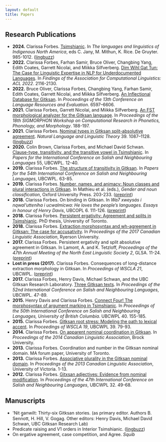 ```yaml
---
layout: default
title: Papers
---
```


## Research Publications

- **2024.** Clarissa Forbes. [Tsimshianic](https://www.degruyter.com/document/doi/10.1515/9783110712742-042/html). In *The languages and linguistics of Indigenous North America*, eds C. Jany, M. Mithun, K. Rice. De Gruyter. 985-1012. ([lingbuzz](https://ling.auf.net/lingbuzz/004784))
- **2022.** Clarissa Forbes, Farhan Samir, Bruce Oliver, Changbing Yang, Edith Coates, Garrett Nicolai, and Miikka Silfverberg. [Dim Wihl Gat Tun: The Case for Linguistic Expertise in NLP for Underdocumented Languages](https://aclanthology.org/2022.findings-acl.167.pdf). In *Findings of the Association for Computational Linguistics: ACL 2022*. 2116-2130.
- **2022.** Bruce Oliver, Clarissa Forbes, Changbing Yang, Farhan Samir, Edith Coates, Garrett Nicolai, and Miikka Silfverberg. [An Inflectional Database for Gitksan](http://www.lrec-conf.org/proceedings/lrec2022/pdf/2022.lrec-1.710.pdf). In *Proceedings of the 13th Conference on Language Resources and Evaluation*. 6597–6606.
- **2021.** Clarissa Forbes, Garrett Nicolai, and Miikka Silfverberg. [An FST morphological analyzer for the Gitksan language](https://aclanthology.org/2021.sigmorphon-1.21.pdf). In *Proceedings of the 18th SIGMORPHON Workshop on Computational Research in Phonetics, Phonology, and Morphology*. 188-197.
- **2021.** Clarissa Forbes. [Nominal types in Gitksan split-absolutive agreement](https://doi.org/10.1007/s11049-020-09497-5). *Natural Language and Linguistic Theory* 39. 1087–1128. ([lingbuzz](https://ling.auf.net/lingbuzz/004389))
- **2020.** Colin Brown, Clarissa Forbes, and Michael David Schwan. [Clause-type, transitivity, and the transitive vowel in Tsimshianic](http://lingpapers.sites.olt.ubc.ca/files/2020/07/02_ICSNL55_Brown_Forbes_Schwan_final.pdf). In *Papers for the International Conference on Salish and Neighbouring Languages* 55, UBCWPL. 12-40.
- **2019.** Clarissa Forbes. [The structure of transitivity in Gitksan](https://lingpapers.sites.olt.ubc.ca/files/2019/07/Forbes_2019_ICSNL.pdf). In *Papers for the 54th International Conference on Salish and Neighbouring Languages*, UBCWPL. 63-85.
- **2019.** Clarissa Forbes. [Number, names, and animacy: Noun classes and plural interactions in Gitksan](https://academic.oup.com/book/26551/chapter-abstract/195160358). In Mathieu et al. (eds.), *Gender and noun classification*, Oxford University Press. 203-233. ([preprint](/assets/pdf/2015-nounclasses-paperDraft3.pdf))
- **2018.** Clarissa Forbes. On binding in Gitksan. In *Wa7 xweysás i nqwal’utteníha i ucwalmícwa: He loves the people’s languages. Essays in honour of Henry Davis*, UBCOPL 6. 111-126. ([preprint](/assets/pdf/2018-Henrypaper-binding.pdf))
- **2018.** Clarissa Forbes. [Persistent ergativity: Agreement and splits in Tsimshianic](https://tspace.library.utoronto.ca/handle/1807/91770). PhD thesis, University of Toronto.
- **2018.** Clarissa Forbes. [Extraction morphosyntax and wh-agreement in Gitksan: The case for accusativity](http://cla-acl.ca/wp-content/uploads/actes-2017/Forbes_C.2017CLAProceedingsPaper.pdf). In *Proceedings of the 2017 Canadian Linguistic Association*, Ryerson University.
- **2017.** Clarissa Forbes. Persistent ergativity and split absolutive agreement in Gitksan. In Lamont, A. and K. Tetzloff, *Proceedings of the 47th Annual Meeting of the North East Linguistic Society 2*, GLSA. 11-24. ([preprint](/assets/pdf/2017-ForbesNELS-itnomtypes.pdf))
- **Lost in press (2017).** Clarissa Forbes. Consequences of long-distance extraction morphology in Gitksan. In *Proceedings of WSCLA 21*, UBCWPL. ([preprint](/assets/pdf/2017_WSCLAproceedings.pdf))
- **2017.** Clarissa Forbes, Henry Davis, Michael Schwan, and the UBC Gitksan Research Laboratory. [Three Gitksan texts](https://lingpapers.sites.olt.ubc.ca/files/2017/08/Gitlab_3Stories_final.pdf). In *Proceedings of the 52nd International Conference on Salish and Neighbouring Languages*, UBCWPL. 47-89.
- **2015.** Henry Davis and Clarissa Forbes. [Connect Four! The morphosyntax of argument marking in Tsimshianic](https://lingpapers.sites.olt.ubc.ca/files/2018/01/14-Davis_Forbes_ICSNL50_final-32.pdf). In *Proceedings of the 50th International Conference on Salish and Neighbouring Languages, University of British Columbia*. UBCWPL 40. 155-185.
- **2015.** Clarissa Forbes. [Gitksan root stress: Modeling the path to lexical accent](https://lingpapers.sites.olt.ubc.ca/files/2018/01/WSCLA19_Forbes_0.pdf). In *Proceedings of WSCLA 19*, UBCWPL 39. 79-93.
- **2014.** Clarissa Forbes. [On apparent nominal coordination in Gitksan](http://cla-acl.ca/wp-content/uploads/Forbes-2014.pdf). In *Proceedings of the 2014 Canadian Linguistic Association*, Brock University.
- **2013.** Clarissa Forbes. Coordination and number in the Gitksan nominal domain. MA forum paper, University of Toronto.
- **2013.** Clarissa Forbes. [Associative plurality in the Gitksan nominal domain](http://homes.chass.utoronto.ca/~cla-acl/actes2013/Forbes-2013.pdf). In *Proceedings of the 2013 Canadian Linguistic Association*, University of Victoria. 1-13.
- **2012.** Clarissa Forbes. [Gitxsan adjectives: Evidence from nominal modification](https://lingpapers.sites.olt.ubc.ca/files/2018/01/2012_Forbes.pdf). In *Proceedings of the 47th International Conference on Salish and Neighbouring Languages*, UBCWPL 32. 49-68.

## Manuscripts

- 'Nit g̱anwilt: Thirty-six Gitksan stories. (as primary editor. Authors B. Sennott, H. Hill, V. Gogag. Other editors: Henry Davis, Michael David Schwan, UBC Gitksan Research Lab)
- Predicate raising and V1 orders in Interior Tsimshianic. ([lingbuzz](https://ling.auf.net/lingbuzz/005495))
- On ergative agreement, case competition, and Agree. *Squib*
